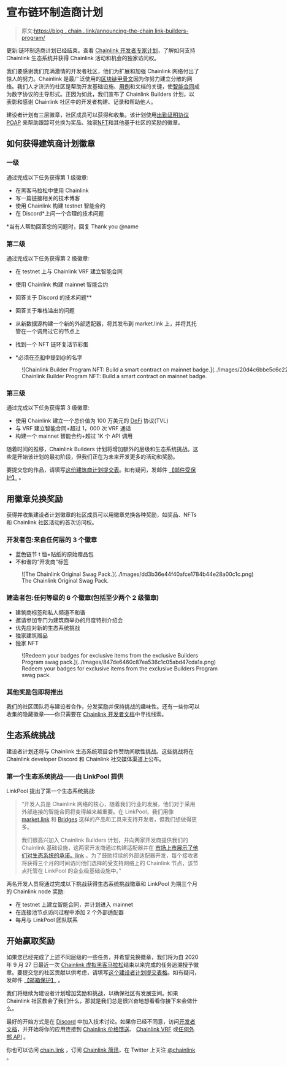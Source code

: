 # 宣布链环制造商计划

> 原文:[https://blog . chain . link/announcing-the-chain link-builders-program/](https://blog.chain.link/announcing-the-chainlink-builders-program/)

更新:链环制造商计划已经结束。查看 [Chainlink 开发者专家计划](https://chain.link/developers/experts)，了解如何支持 Chainlink 生态系统并获得 Chainlink 活动和机会的独家访问权。

我们要感谢我们充满激情的开发者社区，他们为扩展和加强 Chainlink 网络付出了惊人的努力。Chainlink 是最广泛使用的[区块链甲骨文](https://chain.link/education/blockchain-oracles)因为你努力建立分散的网络。我们人才济济的社区是帮助开发基础设施、[用例](https://blog.chain.link/44-ways-to-enhance-your-smart-contract-with-chainlink/)和文档的关键，使[智能合同](https://chain.link/education/smart-contracts)成为数字协议的主导形式。正因为如此，我们宣布了 Chainlink Builders 计划，以表彰和感谢 Chainlink 社区中的开发者构建、记录和帮助他人。

建设者计划有三层徽章，社区成员可以获得和收集。该计划使用[出勤证明协议 POAP](https://www.poap.xyz/) 来帮助跟踪可兑换为奖品、独家[NFT](https://chain.link/education/nfts)和其他基于社区的奖励的徽章。

## 如何获得建筑商计划徽章

### 一级

通过完成以下任务获得第 1 级徽章:

*   在黑客马拉松中使用 Chainlink
*   写一篇链接相关的技术博客
*   使用 Chainlink 构建 testnet 智能合约
*   在 Discord*上问一个合理的技术问题

*当有人帮助回答您的问题时，回复 Thank you @name

### 第二级

通过完成以下任务获得第 2 级徽章:

*   在 testnet 上与 Chainlink VRF 建立智能合同
*   使用 Chainlink 构建 mainnet 智能合约
*   回答关于 Discord 的技术问题**
*   回答关于堆栈溢出的问题
*   从新数据源构建一个新的外部适配器，将其发布到 market.link 上，并将其托管在一个调用过它的节点上
*   找到一个 NFT 链环复活节彩蛋

* *必须在[不和](https://discord.gg/DAZDVKda6V)中提到@的名字

<figure id="attachment_409" aria-describedby="caption-attachment-409" style="width: 1000px" class="wp-caption aligncenter">![Chainlink Builder Program NFT: Build a smart contract on mainnet badge.](../Images/20d4c6bbe5c6c226a834b80183cc719f.png)

<figcaption id="caption-attachment-409" class="wp-caption-text">Chainlink Builder Program NFT: Build a smart contract on mainnet badge.</figcaption>

</figure>

### 第三级

通过完成以下任务获得第 3 级徽章:

*   使用 Chainlink 建立一个总价值为 100 万美元的 [DeFi](https://chain.link/education/defi) 协议(TVL)
*   与 VRF 建立智能合同+超过 1，000 次 VRF 通话
*   构建一个 mainnet 智能合约+超过 1K 个 API 调用

随着时间的推移，Chainlink Builders 计划将增加额外的层级和生态系统挑战。这些是开始该计划的最初阶段，但我们正在为未来开发更多的活动和奖励。

要提交您的作品，请填写[这份建筑商计划提交表](https://chainlinkcommunity.typeform.com/to/WSegvnv8)。如有疑问，发邮件 [【邮件受保护】](/cdn-cgi/l/email-protection#f5969a9898809b9c818cb5969d949c9bdb999c9b9e) 。

## 用徽章兑换奖励

获得并收集建设者计划徽章的社区成员可以用徽章兑换各种奖励，如奖品、NFTs 和 Chainlink 社区活动的首次访问权。

### 开发者包:来自任何层的 3 个徽章

*   蓝色链节 t 恤+贴纸的原始赠品包
*   不和谐的“开发商”标签

<figure id="attachment_410" aria-describedby="caption-attachment-410" style="width: 1000px" class="wp-caption aligncenter">![The Chainlink Original Swag Pack.](../Images/dd3b36e44f40afce1784b44e28a00c1c.png)

<figcaption id="caption-attachment-410" class="wp-caption-text">The Chainlink Original Swag Pack.</figcaption>

</figure>

### 建造者包:任何等级的 6 个徽章(包括至少两个 2 级徽章)

*   建筑商标签和私人频道不和谐
*   邀请参加专门为建筑商举办的月度特别介绍会
*   优先应对新的生态系统挑战
*   独家建筑赠品
*   独家 NFT

<figure id="attachment_411" aria-describedby="caption-attachment-411" style="width: 512px" class="wp-caption aligncenter">![Redeem your badges for exclusive items from the exclusive Builders Program swag pack.](../Images/847de6460c87ea536c1c05abd47cda1a.png)

<figcaption id="caption-attachment-411" class="wp-caption-text">Redeem your badges for exclusive items from the exclusive Builders Program swag pack.</figcaption>

</figure>

### 其他奖励包即将推出

我们的社区团队将与建设者合作，分发奖励并保持挑战的趣味性。还有一些你可以收集的隐藏徽章——你只需要在 [Chainlink 开发者文档](https://docs.chain.link/docs)中寻找线索。

## 生态系统挑战

建设者计划还将与 Chainlink 生态系统项目合作赞助间歇性挑战。这些挑战将在 Chainlink developer Discord 和 Chainlink 社交媒体渠道上公布。

### 第一个生态系统挑战——由 LinkPool 提供

LinkPool 提出了第一个生态系统挑战:

> “开发人员是 Chainlink 网络的核心，随着我们行业的发展，他们对于采用外部连接的智能合同将变得越来越重要。在 LinkPool，我们用像 [market.link](https://market.link/) 和 [Bridges](https://github.com/linkpoolio/bridges) 这样的产品和工具来支持开发者，但我们想做得更多。
> 
> 我们很高兴加入 Chainlink Builders 计划，并向两家开发商提供我们的 Chainlink 基础设施，这两家开发商通过构建适配器并在 [市场上市展示了他们对生态系统的承诺。link](https://market.link/) 。为了鼓励持续的外部适配器开发，每个接收者将获得三个月的时间访问他们选择的受支持网络上的 Chainlink 节点，该节点托管在 LinkPool 的企业级基础设施中。”

两名开发人员将通过完成以下挑战获得生态系统挑战徽章和 LinkPool 为期三个月的 Chainlink node 奖励:

*   在 testnet 上建立智能合同，并计划进入 mainnet
*   在连接池节点访问过程中添加 2 个外部适配器
*   每月与 LinkPool 团队联系

## 开始赢取奖励

如果您已经完成了上述不同层级的一些任务，并希望兑换徽章，我们将为自 2020 年 9 月 27 日最近一次 [Chainlink 虚拟黑客马拉松](https://hack.chain.link/)结束以来完成的任务追溯授予徽章。要提交您的社区贡献以供考虑，请填写[这个建设者计划提交表格](https://chainlinkcommunity.typeform.com/to/WSegvnv8)。如有疑问，发邮件 [【邮箱保护】](/cdn-cgi/l/email-protection#14777b7979617a7d606d54777c757d7a3a787d7a7f) 。

我们将继续为建设者计划增加奖励和挑战，以确保社区有发展空间。如果 Chainlink 社区教会了我们什么，那就是我们总是很兴奋地想看看你接下来会做什么。

最好的开始方式是在 [Discord](https://discordapp.com/invite/aSK4zew) 中加入技术讨论。如果你已经不同意，访问[开发者文档](https://docs.chain.link/)，并开始将你的应用连接到 [Chainlink 价格馈送](https://docs.chain.link/docs/using-chainlink-reference-contracts)、 [Chainlink VRF](https://docs.chain.link/docs/chainlink-vrf) 或[任何外部 API](https://docs.chain.link/docs/request-and-receive-data) 。

你也可以访问 [chain.link](https://chain.link/) ，订阅 [Chainlink 简讯](https://chn.lk/newsletter)，在 Twitter 上关注 [@chainlink](http://www.twitter.com/chainlink) 。